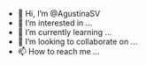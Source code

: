 - 👋 Hi, I’m @AgustinaSV
- 👀 I’m interested in ...
- 🌱 I’m currently learning ...
- 💞️ I’m looking to collaborate on ...
- 📫 How to reach me ...

<!---
AgustinaSV/AgustinaSV is a ✨ special ✨ repository because its `README.md` (this file) appears on your GitHub profile.
You can click the Preview link to take a look at your changes.
--->

